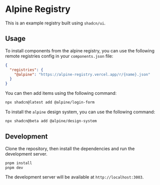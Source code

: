 # Alpine Registry

This is an example registry built using `shadcn/ui`.

## Usage

To install components from the alpine registry, you can use the following remote registries config in your `components.json` file:

```json
{
  "registries": {
    "@alpine": "https://alpine-registry.vercel.app/r/{name}.json"
  }
}
```

You can then add items using the following command:

```bash
npx shadcn@latest add @alpine/login-form
```

To install the `alpine` design system, you can use the following command:

```bash
npx shadcn@beta add @alpine/design-system
```

## Development

Clone the repository, then install the dependencies and run the development server.

```bash
pnpm install
pnpm dev
```

The development server will be available at `http://localhost:3003`.
